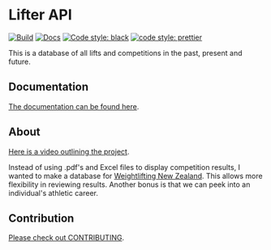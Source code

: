 # Lifter API

[![Build](https://github.com/WeightliftingNZ/lifter-api/actions/workflows/main.yml/badge.svg)](https://github.com/WeightliftingNZ/lifter-api/actions/workflows/main.yml)
[![Docs](https://github.com/WeightliftingNZ/lifter-api/actions/workflows/docs.yml/badge.svg)](https://github.com/WeightliftingNZ/lifter-api/actions/workflows/docs.yml)
[![Code style: black](https://img.shields.io/badge/code%20style-black-000000.svg)](https://github.com/psf/black)
[![code style: prettier](https://img.shields.io/badge/code_style-prettier-ff69b4.svg?style=flat-square)](https://github.com/prettier/prettier)

This is a database of all lifts and competitions in the past, present and future.

## Documentation

[The documentation can be found here](https://weightliftingnz.github.io/lifter-api).

## About

[Here is a video outlining the project](https://youtu.be/1kObqjeRs2I).

Instead of using .pdf's and Excel files to display competition results, I wanted to make a database for [Weightlifting New Zealand](https://weightlifting.nz). This allows more flexibility in reviewing results. Another bonus is that we can peek into an individual's athletic career.

## Contribution

[Please check out CONTRIBUTING](https://github.com/WeightliftingNZ/lifter-api/blob/main/CONTRIBUTING).
